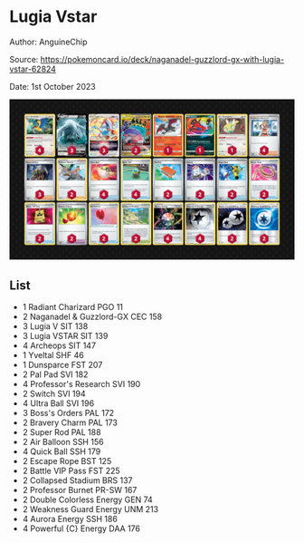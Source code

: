 # Lugia Vstar

Author: AnguineChip

Source: <https://pokemoncard.io/deck/naganadel-guzzlord-gx-with-lugia-vstar-62824>

Date: 1st October 2023

![decklist](../../images/MEW/Lugia%20Vstar/1-%20Lugia%20Vstar.png)

## List

* 1 Radiant Charizard PGO 11
* 2 Naganadel & Guzzlord-GX CEC 158
* 3 Lugia V SIT 138
* 3 Lugia VSTAR SIT 139
* 4 Archeops SIT 147
* 1 Yveltal SHF 46
* 1 Dunsparce FST 207
* 2 Pal Pad SVI 182
* 4 Professor's Research SVI 190
* 2 Switch SVI 194
* 4 Ultra Ball SVI 196
* 3 Boss's Orders PAL 172
* 2 Bravery Charm PAL 173
* 2 Super Rod PAL 188
* 2 Air Balloon SSH 156
* 4 Quick Ball SSH 179
* 2 Escape Rope BST 125
* 2 Battle VIP Pass FST 225
* 2 Collapsed Stadium BRS 137
* 2 Professor Burnet PR-SW 167
* 2 Double Colorless Energy GEN 74
* 2 Weakness Guard Energy UNM 213
* 4 Aurora Energy SSH 186
* 4 Powerful {C} Energy DAA 176

